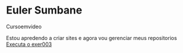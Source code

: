 # Euler Sumbane
Cursoemvideo

Estou apredendo a criar sites e agora vou gerenciar meus repositorios 
<a href="https://eulersumbane.github.io/HTML-CSS/Exercicios/Ex003/index.html"> Executa o exer003